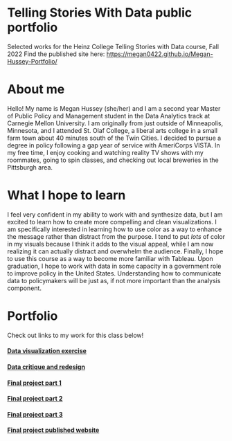 # Telling Stories With Data public portfolio
Selected works for the Heinz College Telling Stories with Data course, Fall 2022
Find the published site here: https://megan0422.github.io/Megan-Hussey-Portfolio/

# About me
Hello! My name is Megan Hussey (she/her) and I am a second year Master of Public Policy and Management student in the Data Analytics track at Carnegie Mellon University. I am originally from just outside of Minneapolis, Minnesota, and I attended St. Olaf College, a liberal arts college in a small farm town about 40 minutes south of the Twin Cities. I decided to pursue a degree in policy following a gap year of service with AmeriCorps VISTA. In my free time, I enjoy cooking and watching reality TV shows with my roommates, going to spin classes, and checking out local breweries in the Pittsburgh area. 

# What I hope to learn
I feel very confident in my ability to work with and synthesize data, but I am excited to learn how to create more compelling and clean visualizations. I am specifically interested in learning how to use color as a way to enhance the message rather than distract from the purpose. I tend to put _lots_ of color in my visuals because I think it adds to the visual appeal, while I am now realizing it can actually distract and overwhelm the audience. Finally, I hope to use this course as a way to become more familiar with Tableau. Upon graduation, I hope to work with data in some capacity in a government role to improve policy in the United States. Understanding how to communicate data to policymakers will be just as, if not more important than the analysis component. 

# Portfolio
Check out links to my work for this class below! 

#### [Data visualization exercise](https://megan0422.github.io/Megan-Hussey-Portfolio/dataviz2)
#### [Data critique and redesign](https://megan0422.github.io/Megan-Hussey-Portfolio/redesign)
#### [Final project part 1](https://megan0422.github.io/Megan-Hussey-Portfolio/finalproject1)
#### [Final project part 2](https://megan0422.github.io/Megan-Hussey-Portfolio/finalproject2)
#### [Final project part 3](https://megan0422.github.io/Megan-Hussey-Portfolio/finalproject3)
#### [Final project published website](https://carnegiemellon.shorthandstories.com/microplastics-a-threat-to-us-all/index.html)
